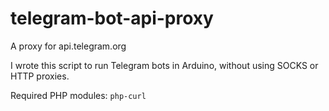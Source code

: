 # telegram-bot-api-proxy
A proxy for api.telegram.org

I wrote this script to run Telegram bots in Arduino, without using SOCKS or HTTP proxies.

Required PHP modules: `php-curl`
